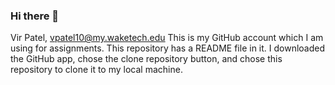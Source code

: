 ### Hi there 👋

Vir Patel, vpatel10@my.waketech.edu
This is my GitHub account which I am using for assignments.
This repository has a README file in it.
I downloaded the GitHub app, chose the clone repository button, and chose this repository to clone it to my local machine.